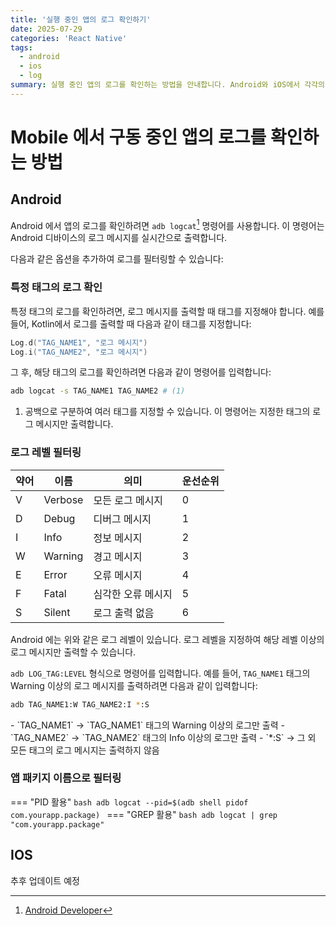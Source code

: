 ```yaml
---
title: '실행 중인 앱의 로그 확인하기'
date: 2025-07-29
categories: 'React Native'
tags:
  - android
  - ios
  - log
summary: 실행 중인 앱의 로그를 확인하는 방법을 안내합니다. Android와 iOS에서 각각의 방법을 설명합니다.
---
```


# Mobile 에서 구동 중인 앱의 로그를 확인하는 방법

## Android

Android 에서 앱의 로그를 확인하려면 `adb logcat`[^1] 명령어를 사용합니다. 이 명령어는 Android 디바이스의 로그 메시지를 실시간으로 출력합니다.

다음과 같은 옵션을 추가하여 로그를 필터링할 수 있습니다:

### 특정 태그의 로그 확인

특정 태그의 로그를 확인하려면, 로그 메시지를 출력할 때 태그를 지정해야 합니다. 예를 들어, Kotlin에서 로그를 출력할 때 다음과 같이 태그를 지정합니다:

```kotlin
Log.d("TAG_NAME1", "로그 메시지")
Log.i("TAG_NAME2", "로그 메시지")
```

그 후, 해당 태그의 로그를 확인하려면 다음과 같이 명령어를 입력합니다:

```bash
adb logcat -s TAG_NAME1 TAG_NAME2 # (1)
```

1. 공백으로 구분하여 여러 태그를 지정할 수 있습니다. 이 명령어는 지정한 태그의 로그 메시지만 출력합니다.

### 로그 레벨 필터링

| 약어 | 이름    | 의미               | 운선순위 |
| ---- | ------- | ------------------ | -------- |
| V    | Verbose | 모든 로그 메시지   | 0        |
| D    | Debug   | 디버그 메시지      | 1        |
| I    | Info    | 정보 메시지        | 2        |
| W    | Warning | 경고 메시지        | 3        |
| E    | Error   | 오류 메시지        | 4        |
| F    | Fatal   | 심각한 오류 메시지 | 5        |
| S    | Silent  | 로그 출력 없음     | 6        |

Android 에는 위와 같은 로그 레벨이 있습니다. 로그 레벨을 지정하여 해당 레벨 이상의 로그 메시지만 출력할 수 있습니다.

`adb LOG_TAG:LEVEL` 형식으로 명령어를 입력합니다. 예를 들어, `TAG_NAME1` 태그의 Warning 이상의 로그 메시지를 출력하려면 다음과 같이 입력합니다:

```bash
adb TAG_NAME1:W TAG_NAME2:I *:S
```

<div class="result" markdown>
  - `TAG_NAME1` -> `TAG_NAME1` 태그의 Warning 이상의 로그만 출력
  - `TAG_NAME2` -> `TAG_NAME2` 태그의 Info 이상의 로그만 출력
  - `*:S` -> 그 외 모든 태그의 로그 메시지는 출력하지 않음
</div>

### 앱 패키지 이름으로 필터링

<!-- prettier-ignore-->
=== "PID 활용"
    ```bash
    adb logcat --pid=$(adb shell pidof com.yourapp.package)
    ```
=== "GREP 활용"
    ```bash
    adb logcat | grep "com.yourapp.package"
    ```

## IOS

추후 업데이트 예정

[^1]: [Android Developer](https://developer.android.com/tools/logcat?hl=ko)
